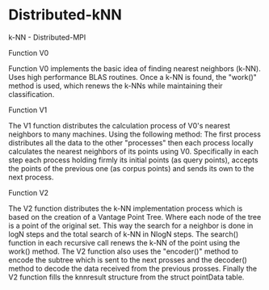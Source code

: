 # Distributed-kNN


k-NN - Distributed-MPI

Function V0

Function V0 implements the basic idea of finding nearest neighbors (k-NN). Uses high performance BLAS routines. Once a k-NN is found, the "work()" method is used, which renews the k-NNs while maintaining their classification.

Function V1

The V1 function distributes the calculation process of V0's nearest neighbors to many machines. Using the following method: The first process distributes all the data to the other "processes" then each process locally calculates the nearest neighbors of its points using V0. Specifically in each step each process holding firmly its initial points (as query points), accepts the points of the previous one (as corpus points)  and sends its own to the next process.

Function V2

The V2 function distributes the k-NN implementation process which is based on the creation of a Vantage Point Tree. Where each node of the tree is a point of the original set. This way the search for a neighbor is done in logN steps and the total search of k-NN in NlogN steps. The search() function in each recursive call renews the k-NN of the point using the work() method. The V2 function also uses the "encoder()" method to encode the subtree which is sent to the next prosses and the decoder() method to decode the data received from the previous prosses. Finally the V2 function fills the knnresult structure from the struct pointData table. 
